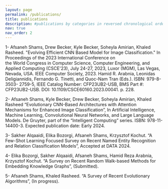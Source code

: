 ```yaml
---
layout: page
permalink: /publications/
title: publications
description: #publications by categories in reversed chronological order. generated by jekyll-scholar.
nav: true
nav_order: 2
---
```


1- Afsaneh Shams, Drew Becker, Kyle Becker, Soheyla Amirian, Khaled Rasheed. "Evolving Efficient 
CNN Based Model for Image Classification." In Proceedings of the 2023 International Conference on            
the World Congress in Computer Science, Computer Engineering, and Applied Computing (CSCE'23), 
July 24-27, 2023, Luxor (MGM), Las Vegas, Nevada, USA. IEEE Computer Society, 2023. Hamid R. 
Arabnia, Leonidas Deligiannidis, Fernando G. Tinetti, and Quoc-Nam Tran (Eds.). ISBN: 979-8-3503-
2759-5, IEEE Catalog Number: CFP23UB2-USB, BMS Part #: CFP23UB2-USB. DOI: 
10.1109/CSCE60160.2023.00041. p. 228. 

2- Afsaneh Shams, Kyle Becker, Drew Becker, Soheyla Amirian, Khaled Rasheed “Evolutionary CNN-Based Architectures with Attention Mechanisms for Enhanced Image Classification”, In Artificial Intelligence, Machine Learning, Convolutional Neural Networks, and Large Language Models. De Gruyter, part of the “Intelligent Computing” series. ISBN: 978-11-14400-3. Expected publication date: Early 2024.

3- Sakher Alqaaidi, Elika Bozorgi, Afsaneh Shams, Krzysztof Kochut. “A Few-Shot Learning Focused Survey on Recent Named Entity Recognition and Relation Classification Models”, Accepted at DATA 2024.

4- Elika Bozorgi, Sakher Alqaaidi, Afsaneh Shams, Hamid Reza Arabnia, Krzysztof Kochut. “A Survey on Recent Random Walk-based Methods for Embedding Knowledge Graphs”, (Submitted).

5- Afsaneh Shams, Khaled Rasheed. “A Survey of Recent Evolutionary Algorithms”, (In progress).

